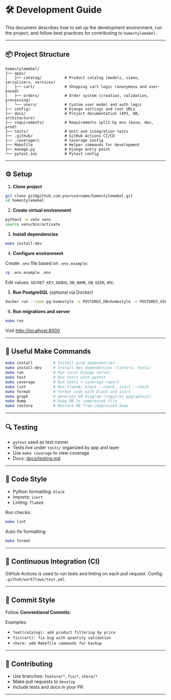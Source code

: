 # 🛠 Development Guide

This document describes how to set up the development environment, run the project, and follow best practices for contributing to `homestylemebel`.

---

## 📦 Project Structure

```
homestylemebel/
├── apps/
│   ├── catalog/          # Product catalog (models, views, serializers, services)
│   ├── cart/             # Shopping cart logic (anonymous and user-based)
│   ├── orders/           # Order system (creation, validation, processing)
│   └── users/            # Custom user model and auth logic
├── config/               # Django settings and root URLs
├── docs/                 # Project documentation (API, DB, architecture)
├── requirements/         # Requirements split by env (base, dev, prod)
├── tests/                # Unit and integration tests
├── .github/              # GitHub Actions CI/CD
├── .coveragerc           # Coverage config
├── Makefile              # Helper commands for development
├── manage.py             # Django entry point
└── pytest.ini            # Pytest config
```

---

## ⚙️ Setup

1. **Clone project**

```bash
git clone git@github.com:yourusername/homestylemebel.git
cd homestylemebel
```

2. **Create virtual environment**

```bash
python3 -m venv venv
source venv/bin/activate
```

3. **Install dependencies**

```bash
make install-dev
```

4. **Configure environment**

Create `.env` file based on `.env.example`:

```bash
cp .env.example .env
```

Edit values: `SECRET_KEY`, `DEBUG`, `DB_NAME`, `DB_USER`, etc.

5. **Run PostgreSQL** (optional via Docker)

```bash
docker run --name pg-homestyle -e POSTGRES_DB=homestyle -e POSTGRES_USER=user -e POSTGRES_PASSWORD=pass -p 5432:5432 -d postgres:15
```

6. **Run migrations and server**

```bash
make run
```

Visit [http://localhost:8000](http://localhost:8000)

---

## 🚀 Useful Make Commands

```bash
make install         # Install prod dependencies
make install-dev     # Install dev dependencies (linters, tests)
make run             # Run local Django server
make test            # Run tests with pytest
make coverage        # Run tests + coverage report
make lint            # Run flake8, black --check, isort --check
make format          # Format code with black and isort
make graph           # Generate ER diagram (requires pygraphviz)
make dump            # Dump DB to compressed file
make restore         # Restore DB from compressed dump
```

---

## 🔍 Testing

- `pytest` used as test runner
- Tests live under `tests/` organized by app and layer
- Use `make coverage` to view coverage
- Docs: [docs/testing.md](./testing.md)

---

## 🧹 Code Style

- Python formatting: `black`
- Imports: `isort`
- Linting: `flake8`

Run checks:

```bash
make lint
```

Auto-fix formatting:

```bash
make format
```

---

## 🧪 Continuous Integration (CI)

GitHub Actions is used to run tests and linting on each pull request. Config: `.github/workflows/test.yml`.

---

## 🧊 Commit Style

Follow **Conventional Commits**:

Examples:

- `feat(catalog): add product filtering by price`
- `fix(cart): fix bug with quantity validation`
- `chore: add Makefile commands for backup`

---

## 🤝 Contributing

- Use branches: `feature/*`, `fix/*`, `chore/*`
- Make pull requests to `develop`
- Include tests and docs in your PR

---
